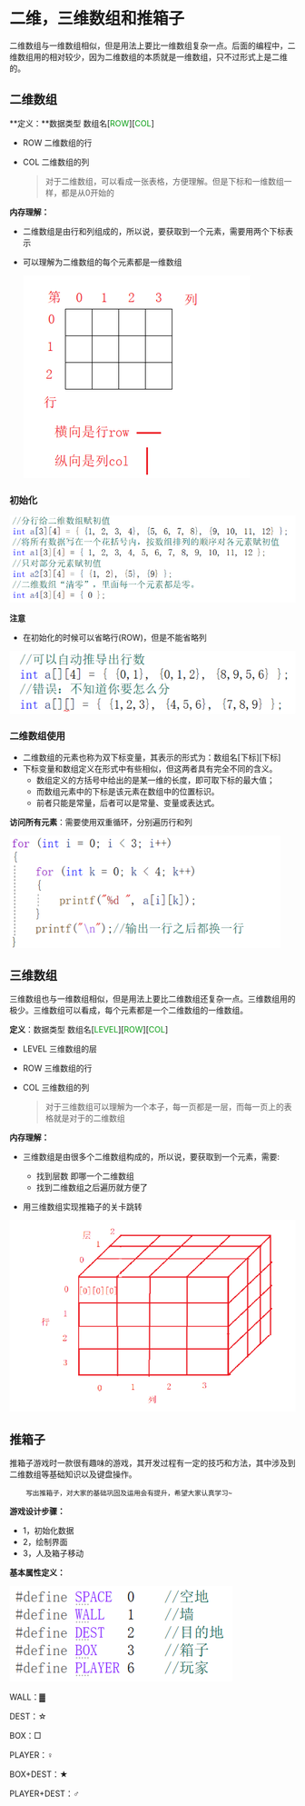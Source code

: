 # 二维，三维数组和推箱子

二维数组与一维数组相似，但是用法上要比一维数组复杂一点。后面的编程中，二维数组用的相对较少，因为二维数组的本质就是一维数组，只不过形式上是二维的。



## 二维数组

**定义：**数据类型 数组名\[<font style = "color:rgb(10,158,22)">ROW</font>][<font style = "color:rgb(10,158,22)">COL</font>]

+ ROW 二维数组的行

+ COL  二维数组的列

  > 对于二维数组，可以看成一张表格，方便理解。但是下标和一维数组一样，都是从0开始的

**内存理解：**

+ 二维数组是由行和列组成的，所以说，要获取到一个元素，需要用两个下标表示 

+ 可以理解为二维数组的每个元素都是一维数组

  ![image-20210420222617438](assets/image-20210420222617438.png)



### **初始化**

<img src="assets/image-20210420222651526.png" alt="image-20210420222651526" style="zoom:80%;" />

**注意**

+ 在初始化的时候可以省略行(ROW)，但是不能省略列

![image-20210420222729756](assets/image-20210420222729756.png)

### 二维数组使用

+ 二维数组的元素也称为双下标变量，其表示的形式为：数组名\[下标][下标]
+ 下标变量和数组定义在形式中有些相似，但这两者具有完全不同的含义。
  + 数组定义的方括号中给出的是某一维的长度，即可取下标的最大值；
  + 而数组元素中的下标是该元素在数组中的位置标识。
  + 前者只能是常量，后者可以是常量、变量或表达式。



**访问所有元素**：需要使用双重循环，分别遍历行和列

<img src="assets/image-20210420222954828.png" alt="image-20210420222954828" style="zoom:80%;" />



## 三维数组

三维数组也与一维数组相似，但是用法上要比二维数组还复杂一点。三维数组用的极少。三维数组可以看成，每个元素都是一个二维数组的一维数组。

**定义**：数据类型 数组名\[<font style = "color:rgb(10,158,22)">LEVEL</font>]\[<font style = "color:rgb(10,158,22)">ROW</font>][<font style = "color:rgb(10,158,22)">COL</font>]

+ LEVEL 	三维数组的层

+ ROW 	三维数组的行

+ COL  	三维数组的列

  > 对于三维数组可以理解为一个本子，每一页都是一层，而每一页上的表格就是对于的二维数组



**内存理解：**

+ 三维数组是由很多个二维数组构成的，所以说，要获取到一个元素，需要:
  + 找到层数    即哪一个二维数组
  + 找到二维数组之后遍历就方便了

+ 用三维数组实现推箱子的关卡跳转

<img src="assets/image-20210420223333044.png" alt="image-20210420223333044" style="zoom: 67%;" />



## 推箱子

推箱子游戏时一款很有趣味的游戏，其开发过程有一定的技巧和方法，其中涉及到二维数组等基础知识以及键盘操作。

		写出推箱子，对大家的基础巩固及运用会有提升，希望大家认真学习~

**游戏设计步骤：**

+ 1，初始化数据
+ 2，绘制界面
+ 3，人及箱子移动



**基本属性定义：**

![image-20210420223432946](assets/image-20210420223432946.png)

WALL：▓

DEST：☆

BOX：□

PLAYER：♀

BOX+DEST：★

PLAYER+DEST：♂